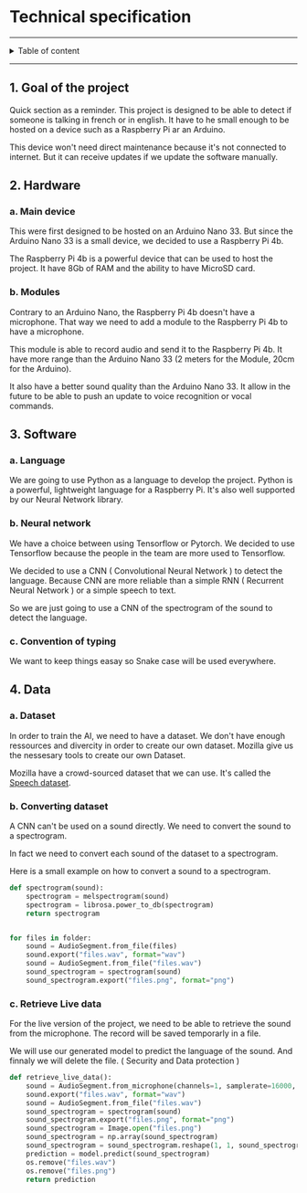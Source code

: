 # Technical specification

<hr>

<details><summary>Table of content</summary>

- [Technical specification](#technical-specification)
  - [1. Goal of the project](#1-goal-of-the-project)
  - [2. Hardware](#2-hardware)
    - [a. Main device](#a-main-device)
    - [b. Modules](#b-modules)
  - [3. Software](#3-software)
    - [a. Language](#a-language)
    - [b. Neural network](#b-neural-network)
    - [c. Convention of typing](#c-convention-of-typing)
  - [4. Data](#4-data)
    - [a. Dataset](#a-dataset)
    - [b. Converting dataset](#b-converting-dataset)
    - [c. Retrieve Live data](#c-retrieve-live-data)
</details>

<hr>

## 1. Goal of the project

Quick section as a reminder.
This project is designed to be able to detect if someone is talking in french or in english.
It have to he small enough to be hosted on a device such as a Raspberry Pi ar an Arduino.

This device won't need direct maintenance because it's not connected to internet.
But it can receive updates if we update the software manually.

## 2. Hardware

### a. Main device
This were first designed to be hosted on an Arduino Nano 33.
But since the Arduino Nano 33 is a small device, we decided to use a Raspberry Pi 4b.

The Raspberry Pi 4b is a powerful device that can be used to host the project.
It have 8Gb of RAM and the ability to have MicroSD card.

### b. Modules

Contrary to an Arduino Nano, the Raspberry Pi 4b doesn't have a microphone.
That way we need to add a module to the Raspberry Pi 4b to have a microphone.

This module is able to record audio and send it to the Raspberry Pi 4b.
It have more range than the Arduino Nano 33 (2 meters for the Module, 20cm for the Arduino).

It also have a better sound quality than the Arduino Nano 33.
It allow in the future to be able to push an update to voice recognition or vocal commands.



## 3. Software

### a. Language

We are going to use Python as a language to develop the project.
Python is a powerful, lightweight language for a Raspberry Pi.
It's also well supported by our Neural Network library.

### b. Neural network

We have a choice between using Tensorflow or Pytorch.
We decided to use Tensorflow because the people in the team are more used to Tensorflow.

We decided to use a CNN ( Convolutional Neural Network ) to detect the language.
Because CNN are more reliable than a simple RNN ( Recurrent Neural Network ) or a simple speech to text.

So we are just going to use a CNN of the spectrogram of the sound to detect the language.



### c. Convention of typing

We want to keep things easay so Snake case will be used everywhere.

## 4. Data

### a. Dataset

In order to train the AI, we need to have a dataset.
We don't have enough ressources and divercity in order to create our own dataset.
Mozilla give us the nessesary tools to create our own Dataset.

Mozilla have a crowd-sourced dataset that we can use. 
It's called the [Speech dataset](https://www.mozilla.org/en-US/speech-data/dataset/).


### b. Converting dataset

A CNN can't be used on a sound directly.
We need to convert the sound to a spectrogram.

In fact we need to convert each sound of the dataset to a spectrogram.

Here is a small example on how to convert a sound to a spectrogram.
```PYTHON
def spectrogram(sound):
    spectrogram = melspectrogram(sound)
    spectrogram = librosa.power_to_db(spectrogram)
    return spectrogram


for files in folder:
    sound = AudioSegment.from_file(files)
    sound.export("files.wav", format="wav")
    sound = AudioSegment.from_file("files.wav")
    sound_spectrogram = spectrogram(sound)
    sound_spectrogram.export("files.png", format="png")
```

### c. Retrieve Live data

For the live version of the project, we need to be able to retrieve the sound from the microphone.
The record will be saved temporarly in a file.

We will use our generated model to predict the language of the sound.
And finnaly we will delete the file. ( Security and Data protection )

```PYTHON	
def retrieve_live_data():
    sound = AudioSegment.from_microphone(channels=1, samplerate=16000, duration=5)
    sound.export("files.wav", format="wav")
    sound = AudioSegment.from_file("files.wav")
    sound_spectrogram = spectrogram(sound)
    sound_spectrogram.export("files.png", format="png")
    sound_spectrogram = Image.open("files.png")
    sound_spectrogram = np.array(sound_spectrogram)
    sound_spectrogram = sound_spectrogram.reshape(1, 1, sound_spectrogram.shape[0], sound_spectrogram.shape[1])
    prediction = model.predict(sound_spectrogram)
    os.remove("files.wav")
    os.remove("files.png")
    return prediction
```